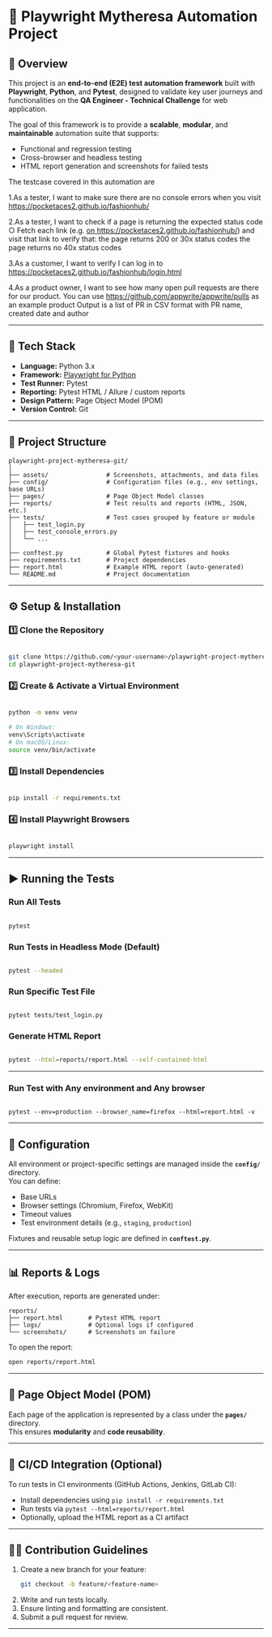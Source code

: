 # 🧪 Playwright Mytheresa Automation Project

## 📖 Overview
This project is an **end-to-end (E2E) test automation framework** built with **Playwright**, **Python**, and **Pytest**, designed to validate key user journeys and functionalities on the **QA Engineer - Technical Challenge** for web application.

The goal of this framework is to provide a **scalable**, **modular**, and **maintainable** automation suite that supports:
- Functional and regression testing  
- Cross-browser and headless testing  
- HTML report generation and screenshots for failed tests  

The testcase covered in this automation are 

1.As a tester, I want to make sure there are no console errors when you visit
	https://pocketaces2.github.io/fashionhub/

2.As a tester, I want to check if a page is returning the expected status code
	○ Fetch each link (e.g. <a href=””/> on
	https://pocketaces2.github.io/fashionhub/) and visit that link to verify that:
	the page returns 200 or 30x status codes
	the page returns no 40x status codes

3.As a customer, I want to verify I can log in to
	https://pocketaces2.github.io/fashionhub/login.html
	
4.As a product owner, I want to see how many open pull requests are there for our product. You
	can use https://github.com/appwrite/appwrite/pulls as an example product
	Output is a list of PR in CSV format with PR name, created date and author

---

## 🧰 Tech Stack
- **Language:** Python 3.x  
- **Framework:** [Playwright for Python](https://playwright.dev/python/)  
- **Test Runner:** Pytest  
- **Reporting:** Pytest HTML / Allure / custom reports  
- **Design Pattern:** Page Object Model (POM)  
- **Version Control:** Git  

---

## 📂 Project Structure

```
playwright-project-mytheresa-git/
│
├── assets/                # Screenshots, attachments, and data files
├── config/                # Configuration files (e.g., env settings, base URLs)
├── pages/                 # Page Object Model classes
├── reports/               # Test results and reports (HTML, JSON, etc.)
├── tests/                 # Test cases grouped by feature or module
│   ├── test_login.py
│   ├── test_console_errors.py
│   └── ...
│
├── conftest.py            # Global Pytest fixtures and hooks
├── requirements.txt       # Project dependencies
├── report.html            # Example HTML report (auto-generated)
└── README.md              # Project documentation
```

---

## ⚙️ Setup & Installation

### 1️⃣ Clone the Repository
```bash

git clone https://github.com/<your-username>/playwright-project-mytheresa.git
cd playwright-project-mytheresa-git
```

### 2️⃣ Create & Activate a Virtual Environment
```bash

python -m venv venv

# On Windows:
venv\Scripts\activate
# On macOS/Linux:
source venv/bin/activate
```

### 3️⃣ Install Dependencies
```bash

pip install -r requirements.txt
```

### 4️⃣ Install Playwright Browsers
```bash

playwright install
```

---

## ▶️ Running the Tests

### Run All Tests
```bash

pytest
```

### Run Tests in Headless Mode (Default)
```bash

pytest --headed
```

### Run Specific Test File
```bash

pytest tests/test_login.py
```

### Generate HTML Report
```bash

pytest --html=reports/report.html --self-contained-html
```

---
### Run Test with Any environment and Any browser
```bash(eg: environment -production, browser - firefox)

pytest --env=production --browser_name=firefox --html=report.html -v
```

---
## 🧩 Configuration

All environment or project-specific settings are managed inside the **`config/`** directory.  
You can define:
- Base URLs
- Browser settings (Chromium, Firefox, WebKit)
- Timeout values
- Test environment details (e.g., `staging`, `production`)

Fixtures and reusable setup logic are defined in **`conftest.py`**.

---

## 📊 Reports & Logs

After execution, reports are generated under:

```
reports/
├── report.html       # Pytest HTML report
├── logs/             # Optional logs if configured
└── screenshots/      # Screenshots on failure
```

To open the report:
```bash
open reports/report.html
```

---

## 🧱 Page Object Model (POM)

Each page of the application is represented by a class under the **`pages/`** directory.  
This ensures **modularity** and **code reusability**.  

---

## 🚀 CI/CD Integration (Optional)

To run tests in CI environments (GitHub Actions, Jenkins, GitLab CI):
- Install dependencies using `pip install -r requirements.txt`
- Run tests via `pytest --html=reports/report.html`
- Optionally, upload the HTML report as a CI artifact

---

## 🧑‍💻 Contribution Guidelines

1. Create a new branch for your feature:
   ```bash
   git checkout -b feature/<feature-name>
   ```
2. Write and run tests locally.
3. Ensure linting and formatting are consistent.
4. Submit a pull request for review.

---

